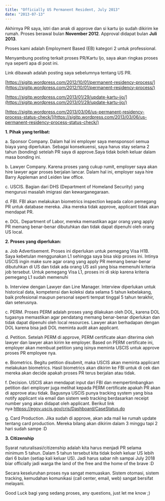 ```yaml
---
title: "Officially US Permanent Resident, July 2013"
date: "2013-07-13"
---
```


Akhirnya PR saya, istri dan anak di approve dan si kartu ijo sudah dikirim ke rumah. Proses berawal bulan **November 2012**. Approval didapat bulan **Juli 2013**.

Proses kami adalah Employment Based (EB) kategori 2 untuk professional.

Menyambung posting terkait proses PR/Kartu Ijo, saya akan ringkas proses nya seperti apa di post ini.

Link dibawah adalah posting saya sebelumnya tentang US PR.

[https://sigitp.wordpress.com/2012/10/01/permanent-residency-process/](https://sigitp.wordpress.com/2012/10/01/permanent-residency-process/)

[https://sigitp.wordpress.com/2013/01/29/update-kartu-ijo/](https://sigitp.wordpress.com/2013/01/29/update-kartu-ijo/)

[https://sigitp.wordpress.com/2013/03/06/us-permanent-residency-process-status-check/](https://sigitp.wordpress.com/2013/03/06/us-permanent-residency-process-status-check/)

**1\. Pihak yang terlibat:**

a. Sponsor Company. Dalam hal ini employer saya mensponsori semua biaya yang diperlukan. Sebagai konsekuensi, saya harus stay selama 2 tahun (bonding) setelah PR saya di approve.Saya tidak boleh keluar dalam masa bonding ini.

b. Lawyer Company. Karena proses yang cukup rumit, employer saya akan hire lawyer agar proses berjalan lancar. Dalam hal ini, employer saya hire Barry Appleman and Leiden law office.

c. USCIS. Bagian dari DHS (Department of Homeland Security) yang mengurusi masalah imigrasi dan kewarganegaraan.

d. FBI. FBI akan melakukan biometrics inspection kepada calon pemegang PR untuk database mereka. Jika mereka tidak approve, applicant tidak akan mendapat PR.

e. DOL. Department of Labor, mereka memastikan agar orang yang apply PR memang benar-benar dibutuhkan dan tidak dapat dipenuhi oleh orang US local.

**2\. Proses yang diperlukan:**

a. Job Advertisement. Proses ini diperlukan untuk pemegang Visa H1B. Saya kebetulan menggunakan L1 sehingga saya bisa skip proses ini. Intinya USCIS ingin make sure agar orang yang apply PR memang benar-benar dibutuhkan di US dan tidak ada orang US asli yang bisa memenuhi kriteria job tersebut. Untuk pemegang Visa L1, proses ini di skip karena kriteria pemegang L1 sudah memenuhi

b. Interview dengan Lawyer dan Line Manager. Interview diperlukan untuk historical data, kompetensi dan koleksi data selama 5 tahun kebelakang, baik profesional maupun personal seperti tempat tinggal 5 tahun terakhir, dan seterusnya.

c. PERM. Proses PERM adalah proses yang dilakukan oleh DOL, karena DOL tugasnya memastikan agar pendatang memang benar-benar diperlukan dan tidak dapat dipenuhi oleh local resources. Lawyer akan berhadapan dengan DOL karena bisa jadi DOL meminta audit akan applicant.

d. Petition. Setelah PERM di approve, PERM certificate akan diterima oleh lawyer dan lawyer akan kirim ke employer. Based on PERM certificate ini, employer akan membuat petition yang isinya meminta USCIS untuk approve proses PR employee nya.

e. Biometrics. Begitu petition disubmit, maka USCIS akan meminta applicant melakukan biometrics. Hasil biometrics akan dikirim ke FBI untuk di cek dan mereka akan decide apakah proses PR terus berjalan atau tidak.

f. Decision. USCIS akan mendapat input dari FBI dan mempertimbangkan petition dari employer juga melihat kepada PERM certificate apakah PR akan di approve atau tidak. Bagusnya USCIS punya tracking system yang bisa notify applicant via email dan sistem web tracking berdasarkan receipt number yang akan didapat oleh applicant. Berikut link nya [httpss://egov.uscis.gov/cris/Dashboard/CaseStatus.do](httpss://egov.uscis.gov/cris/Dashboard/CaseStatus.do)

g. Card Production. Jika sudah di approve, akan ada mail ke rumah update tentang card production. Mereka bilang akan dikirim dalam 3 minggu tapi 2 hari sudah sampe :D

**3\. Citizenship**

Syarat naturalisasi/citizenship adalah kita harus menjadi PR selama minimum 5 tahun. Dalam 5 tahun tersebut kita tidak boleh keluar US lebih dari 6 bulan (setiap kali keluar US). Jadi harus sabar nih sampai July 2018 biar officially jadi warga the land of the free and the home of the brave :D

Secara keseluruhan proses nya sangat memuaskan. Sistem otomasi, sistem tracking, kemudahan komunikasi (call center, email, web) sangat bersifat melayani.

Good Luck bagi yang sedang proses, any questions, just let me know ;)

